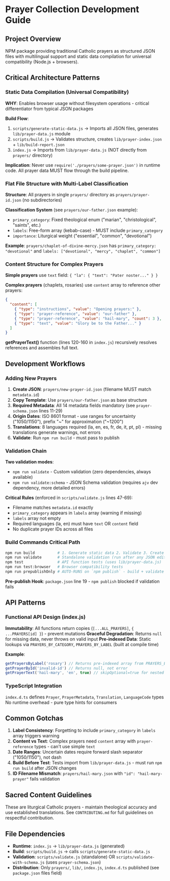 # Prayer Collection Development Guide

## Project Overview
NPM package providing traditional Catholic prayers as structured JSON files with multilingual support and static data compilation for universal compatibility (Node.js + browsers).

## Critical Architecture Patterns

### Static Data Compilation (Universal Compatibility)
**WHY**: Enables browser usage without filesystem operations - critical differentiator from typical JSON packages

**Build Flow**:
1. `scripts/generate-static-data.js` → Imports all JSON files, generates `lib/prayer-data.js` module
2. `scripts/build.js` → Validates structure, creates `lib/prayer-index.json` + `lib/build-report.json`
3. `index.js` → Imports from `lib/prayer-data.js` (NOT directly from `prayers/` directory)

**Implication**: Never use `require('./prayers/some-prayer.json')` in runtime code. All prayer data MUST flow through the build pipeline.

### Flat File Structure with Multi-Label Classification
**Structure**: All prayers in single `prayers/` directory as `prayers/prayer-id.json` (no subdirectories)

**Classification System** (see `prayers/our-father.json` example):
- `primary_category`: Fixed theological enum ("marian", "christological", "saints", etc.)
- `labels`: Free-form array (kebab-case) - MUST include `primary_category` 
- `importance`: Liturgical weight ("essential", "common", "devotional")

**Example**: `prayers/chaplet-of-divine-mercy.json` has `primary_category: "devotional"` and `labels: ["devotional", "mercy", "chaplet", "common"]`

### Content Structure for Complex Prayers
**Simple prayers** use `text` field: `{ "la": { "text": "Pater noster..." } }`

**Complex prayers** (chaplets, rosaries) use `content` array to reference other prayers:
```json
{
  "content": [
    { "type": "instructions", "value": "Opening prayers:" },
    { "type": "prayer-reference", "value": "our-father" },
    { "type": "prayer-reference", "value": "hail-mary", "count": 3 },
    { "type": "text", "value": "Glory be to the Father..." }
  ]
}
```

**getPrayerText()** function (lines 120-160 in `index.js`) recursively resolves references and assembles full text.

## Development Workflows

### Adding New Prayers
1. **Create JSON**: `prayers/new-prayer-id.json` (filename MUST match `metadata.id`)
2. **Copy Template**: Use `prayers/our-father.json` as base structure
3. **Required Metadata**: All 14 metadata fields mandatory (see `prayer-schema.json` lines 11-29)
4. **Origin Dates**: ISO 8601 format - use ranges for uncertainty ("1050/1150"), prefix "~" for approximation ("~1200")
5. **Translations**: 8 languages required (la, en, es, fr, de, it, pt, pl) - missing translations generate warnings, not errors
6. **Validate**: Run `npm run build` - must pass to publish

### Validation Chain
**Two validation modes**:
- `npm run validate` - Custom validation (zero dependencies, always available)
- `npm run validate:schema` - JSON Schema validation (requires `ajv` dev dependency, more detailed errors)

**Critical Rules** (enforced in `scripts/validate.js` lines 47-69):
- Filename matches `metadata.id` exactly
- `primary_category` appears in `labels` array (warning if missing)
- `labels` array not empty
- Required languages (la, en) must have `text` OR `content` field
- No duplicate prayer IDs across all files

### Build Commands Critical Path
```bash
npm run build          # 1. Generate static data 2. Validate 3. Create build-report.json
npm run validate       # Standalone validation (run after any JSON edit)
npm test               # API function tests (uses lib/prayer-data.js)
npm run test:browser   # Browser compatibility tests
npm run prepublishOnly # AUTO-RUNS on `npm publish` - build + validate MUST pass
```

**Pre-publish Hook**: `package.json` line 19 - `npm publish` blocked if validation fails

## API Patterns

### Functional API Design (index.js)
**Immutability**: All functions return copies (`[...ALL_PRAYERS]`, `{ ...PRAYERS[id] }`) - prevent mutations
**Graceful Degradation**: Returns `null` for missing data, never throws on valid input
**Pre-indexed Data**: Static lookups via `PRAYERS_BY_CATEGORY`, `PRAYERS_BY_LABEL` (built at compile time)

**Example**:
```javascript
getPrayersByLabel('rosary') // Returns pre-indexed array from PRAYERS_BY_LABEL
getPrayerById('invalid-id') // Returns null, not error
getPrayerText('hail-mary', 'en', true) // skipOptional=true for nested references
```

### TypeScript Integration
`index.d.ts` defines `Prayer`, `PrayerMetadata`, `Translation`, `LanguageCode` types
No runtime overhead - pure type hints for consumers

## Common Gotchas

1. **Label Consistency**: Forgetting to include `primary_category` in `labels` array triggers warning
2. **Content vs Text**: Complex prayers need `content` array with `prayer-reference` types - can't use simple `text`
3. **Date Ranges**: Uncertain dates require forward slash separator ("1050/1150"), not dash
4. **Build Before Test**: Tests import from `lib/prayer-data.js` - must run `npm run build` after JSON changes
5. **ID Filename Mismatch**: `prayers/hail-mary.json` with `"id": "hail-mary-prayer"` fails validation

## Sacred Content Guidelines
These are liturgical Catholic prayers - maintain theological accuracy and use established translations. See `CONTRIBUTING.md` for full guidelines on respectful contribution.

## File Dependencies
- **Runtime**: `index.js` → `lib/prayer-data.js` (generated)
- **Build**: `scripts/build.js` → calls `scripts/generate-static-data.js`
- **Validation**: `scripts/validate.js` (standalone) OR `scripts/validate-with-schema.js` (uses `prayer-schema.json`)
- **Distribution**: Only `prayers/`, `lib/`, `index.js`, `index.d.ts` published (see `package.json` files field)